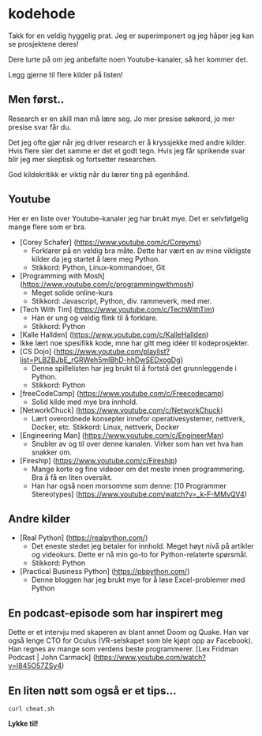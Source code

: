 # kodehode

Takk for en veldig hyggelig prat. Jeg er superimponert og jeg håper jeg kan se prosjektene deres!

Dere lurte på om jeg anbefalte noen Youtube-kanaler, så her kommer det.

Legg gjerne til flere kilder på listen!

## Men først..

Research er en skill man må lære seg. Jo mer presise søkeord, jo mer presise svar får du.

Det jeg ofte gjør når jeg driver research er å kryssjekke med andre kilder. Hvis flere sier det samme er det et godt tegn. Hvis jeg får sprikende svar blir jeg mer skeptisk og fortsetter researchen.

God kildekritikk er viktig når du lærer ting på egenhånd.

## Youtube
Her er en liste over Youtube-kanaler jeg har brukt mye. Det er selvfølgelig mange flere som er bra. 

- [Corey Schafer] (https://www.youtube.com/c/Coreyms)
  - Forklarer på en veldig bra måte. Dette har vært en av mine viktigste kilder da jeg startet å lære meg Python.
  - Stikkord: Python, Linux-kommandoer, Git
- [Programming with Mosh] (https://www.youtube.com/c/programmingwithmosh)
  - Meget solide online-kurs
  - Stikkord: Javascript, Python, div. rammeverk, med mer.
- [Tech With Tim] (https://www.youtube.com/c/TechWithTim)
  - Han er ung og veldig flink til å forklare.
  - Stikkord: Python
- [Kalle Hallden] (https://www.youtube.com/c/KalleHallden)
 - Ikke lært noe spesifikk kode, mne har gitt meg idéer til kodeprosjekter.
- [CS Dojo] {https://www.youtube.com/playlist?list=PLBZBJbE_rGRWeh5mIBhD-hhDwSEDxogDg}
  - Denne spillelisten har jeg brukt til å fortstå det grunnleggende i Python.
  - Stikkord: Python
- [freeCodeCamp] (https://www.youtube.com/c/Freecodecamp)
  - Solid kilde med mye bra innhold.
- [NetworkChuck] (https://www.youtube.com/c/NetworkChuck)
  - Lært overordnede konsepter innefor operativesystemer, nettverk, Docker, etc.
  Stikkord: Linux, nettverk, Docker
- [Engineering Man] (https://www.youtube.com/c/EngineerMan)
  - Snubler av og til over denne kanalen. Virker som han vet hva han snakker om.
- [Fireship] (https://www.youtube.com/c/Fireship)
  - Mange korte og fine videoer om det meste innen programmering. Bra å få en liten oversikt.
  - Han har også noen morsomme som denne: [10 Programmer Stereotypes] (https://www.youtube.com/watch?v=_k-F-MMvQV4)

## Andre kilder
- [Real Python] (https://realpython.com/)
  - Det eneste stedet jeg betaler for innhold. Meget høyt nivå på artikler og videokurs. Dette er nå min go-to for Python-relaterte spørsmål.
  - Stikkord: Python
- [Practical Business Python] (https://pbpython.com/)
  - Denne bloggen har jeg brukt mye for å løse Excel-problemer med Python

## En podcast-episode som har inspirert meg
Dette er et intervju med skaperen av blant annet Doom og Quake. Han var også lenge CTO for Oculus (VR-selskapet som ble kjøpt opp av Facebook). Han regnes av mange som verdens beste programmerer.
[Lex Fridman Podcast | John Carmack] (https://www.youtube.com/watch?v=I845O57ZSy4)

## En liten nøtt som også er et tips... 
```
curl cheat.sh
```

**Lykke til!**
